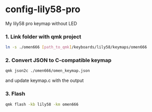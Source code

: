 # config-lily58-pro
My lily58 pro keymap without LED

### 1. Link folder with qmk project
```bash
ln -s ./omen666 [path_to_qmk]/keyboards/lily58/keymaps/omen666
```

### 2. Convert JSON to C-compatible keymap
```bash
qmk json2c ./omen666/omen_keymap.json
```
and update keymap.c with the output

### 3. Flash
```bash
qmk flash -kb lily58 -km omen666
```
